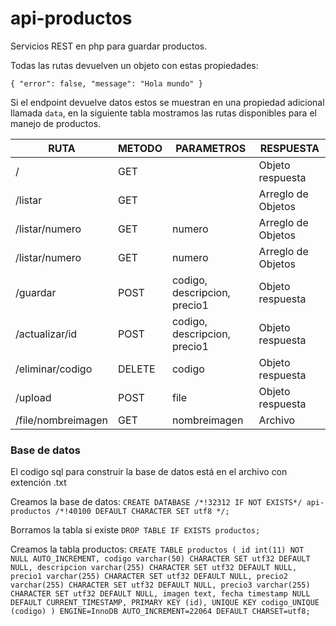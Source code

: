 # api-productos
Servicios REST en php para guardar productos.

Todas las rutas devuelven un objeto con estas propiedades:

`{
    "error": false,
    "message": "Hola mundo"
}`

Si el endpoint devuelve datos estos se muestran en una propiedad adicional llamada `data`, en la siguiente tabla mostramos las rutas disponibles para el manejo de productos.

| RUTA| METODO|PARAMETROS|RESPUESTA|
| ----- | ---- |---- |---- |
| / | GET | | Objeto respuesta|
| /listar | GET | | Arreglo de Objetos|
| /listar/numero | GET | numero | Arreglo de Objetos|
| /listar/numero | GET | numero | Arreglo de Objetos|
| /guardar | POST | codigo, descripcion, precio1 | Objeto respuesta|
| /actualizar/id | POST | codigo, descripcion, precio1 | Objeto respuesta|
| /eliminar/codigo | DELETE | codigo | Objeto respuesta|
| /upload | POST | file | Objeto respuesta|
| /file/nombreimagen | GET | nombreimagen | Archivo |

### Base de datos
El codigo sql para construir la base de datos está en el archivo con extención .txt

Creamos la base de datos:
`CREATE DATABASE /*!32312 IF NOT EXISTS*/ api-productos /*!40100 DEFAULT CHARACTER SET utf8 */;`

Borramos la tabla si existe
`DROP TABLE IF EXISTS productos;`

Creamos la tabla productos:
`
CREATE TABLE productos (
  id int(11) NOT NULL AUTO_INCREMENT,
  codigo varchar(50) CHARACTER SET utf32 DEFAULT NULL,
  descripcion varchar(255) CHARACTER SET utf32 DEFAULT NULL,
  precio1 varchar(255) CHARACTER SET utf32 DEFAULT NULL,
  precio2 varchar(255) CHARACTER SET utf32 DEFAULT NULL,
  precio3 varchar(255) CHARACTER SET utf32 DEFAULT NULL,
  imagen text,
  fecha timestamp NULL DEFAULT CURRENT_TIMESTAMP,
  PRIMARY KEY (id),
  UNIQUE KEY codigo_UNIQUE (codigo)
) ENGINE=InnoDB AUTO_INCREMENT=22064 DEFAULT CHARSET=utf8;
`
